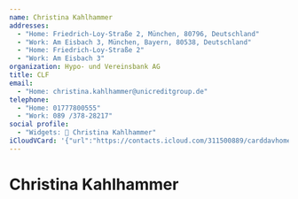 ```yaml
---
name: Christina Kahlhammer
addresses:
  - "Home: Friedrich-Loy-Straße 2, München, 80796, Deutschland"
  - "Work: Am Eisbach 3, München, Bayern, 80538, Deutschland"
  - "Home: Friedrich-Loy-Straße 2"
  - "Work: Am Eisbach 3"
organization: Hypo- und Vereinsbank AG
title: CLF
email:
  - "Home: christina.kahlhammer@unicreditgroup.de"
telephone:
  - "Home: 01777800555"
  - "Work: 089 /378-28217"
social profile:
  - "Widgets: 🔄 Christina Kahlhammer"
iCloudVCard: '{"url":"https://contacts.icloud.com/311500889/carddavhome/card/NWU5MTk3OTEtZjZiZC00NmVkLWFhMmUtZDEzMTViNTEyMmNi.vcf","etag":"\"kmfhd3ky\"","data":"BEGIN:VCARD\r\nVERSION:3.0\r\nFN:\r\nN:Kahlhammer;Christina;;;\r\nUID:5e919791-f6bd-46ed-aa2e-d1315b5122cb\r\nADR;TYPE=HOME:;;Friedrich-Loy-Straße 2;München;;80796;Deutschland;\r\nADR;TYPE=WORK:;;Am Eisbach 3;München;Bayern;80538;Deutschland;\r\nADR;TYPE=HOME:;;Friedrich-Loy-Straße 2;;;;;\r\nADR;TYPE=WORK:;;Am Eisbach 3;;;;;\r\nPRODID:ez-vcard 0.9.13-fc\r\nREV:2025-04-03T22:13:21Z\r\nORG:Hypo- und Vereinsbank AG;\r\nTITLE:CLF\r\nEMAIL;TYPE=HOME:christina.kahlhammer@unicreditgroup.de\r\nTEL;TYPE=HOME:01777800555\r\nTEL;TYPE=WORK:089 /378-28217\r\nX-SOCIALPROFILE;CHARSET=UTF-8;TYPE=widgets:🔄 Christina Kahlhammer\r\nEND:VCARD"}'
---
```

# Christina Kahlhammer